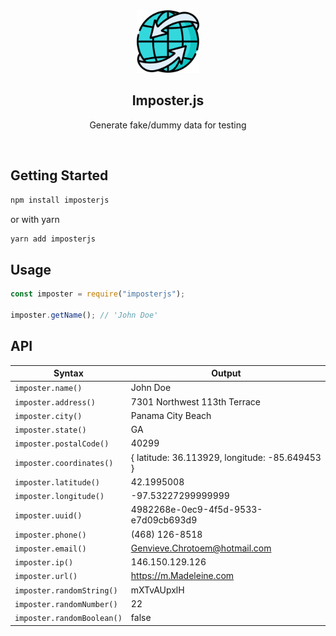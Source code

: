 <div align="center">
  <a href="#">
    <img src="https://raw.githubusercontent.com/ssakib4040/imposterjs/master/imposter.png" alt="Logo" width="100" height="100">
  </a>

  <h2 align="center">Imposter.js</h2>

  <p align="center">
   Generate fake/dummy data for testing
  </p>
</div>

<br/>

<!-- GETTING STARTED -->

## Getting Started

```sh
npm install imposterjs
```

or with yarn

```sh
yarn add imposterjs
```

<!-- USAGE EXAMPLES -->

## Usage

```js
const imposter = require("imposterjs");

imposter.getName(); // 'John Doe'
```

<!-- API -->

## API

| Syntax                     | Output                                         |
| -------------------------- | ---------------------------------------------- |
| `imposter.name()`          | John Doe                                       |
| `imposter.address()`       | 7301 Northwest 113th Terrace                   |
| `imposter.city()`          | Panama City Beach                              |
| `imposter.state()`         | GA                                             |
| `imposter.postalCode()`    | 40299                                          |
| `imposter.coordinates()`   | { latitude: 36.113929, longitude: -85.649453 } |
| `imposter.latitude()`      | 42.1995008                                     |
| `imposter.longitude()`     | -97.53227299999999                             |
| `imposter.uuid()`          | 4982268e-0ec9-4f5d-9533-e7d09cb693d9           |
| `imposter.phone()`         | (468) 126-8518                                 |
| `imposter.email()`         | Genvieve.Chrotoem@hotmail.com                  |
| `imposter.ip()`            | 146.150.129.126                                |
| `imposter.url()`           | https://m.Madeleine.com                        |
| `imposter.randomString()`  | mXTvAUpxlH                                     |
| `imposter.randomNumber()`  | 22                                             |
| `imposter.randomBoolean()` | false                                          |
